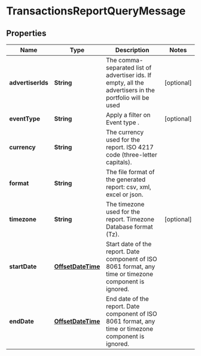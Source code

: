 

# TransactionsReportQueryMessage

## Properties

Name | Type | Description | Notes
------------ | ------------- | ------------- | -------------
**advertiserIds** | **String** | The comma-separated list of advertiser ids. If empty, all the advertisers in the portfolio will be used |  [optional]
**eventType** | **String** | Apply a filter on Event type . |  [optional]
**currency** | **String** | The currency used for the report. ISO 4217 code (three-letter capitals). | 
**format** | **String** | The file format of the generated report: csv, xml, excel or json. | 
**timezone** | **String** | The timezone used for the report. Timezone Database format (Tz). |  [optional]
**startDate** | [**OffsetDateTime**](OffsetDateTime.md) | Start date of the report. Date component of ISO 8061 format, any time or timezone component is ignored. | 
**endDate** | [**OffsetDateTime**](OffsetDateTime.md) | End date of the report. Date component of ISO 8061 format, any time or timezone component is ignored. | 



